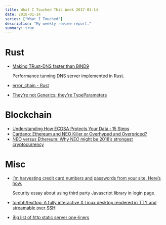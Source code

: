 ```yaml
---
title: What I Touched This Week 2017-01-14
date: 2018-01-14
series: ["What I Touched"]
description: "My weekly review report."
summary: true
---
```


# Rust

* [Making TRust-DNS faster than BIND9](https://bluejekyll.github.io/blog/rust/2017/12/29/making-trust-dns-fast.html)

    Performance tunning DNS server implemented in Rust.

* [error_chain - Rust](https://docs.rs/error-chain/0.11.0/error_chain/)
* [They're not Generics; they're TypeParameters](https://bluejekyll.github.io/blog/rust/2017/08/06/type-parameters.html)

<!--more-->

# Blockchain

* [Understanding How ECDSA Protects Your Data.: 15 Steps](http://www.instructables.com/id/Understanding-how-ECDSA-protects-your-data/)
* [Cardano: Ethereum and NEO Killer or Overhyped and Overpriced?](https://hackernoon.com/cardano-ethereum-and-neo-killer-or-overhyped-and-overpriced-8fcd5f8abcdf)
* [NEO versus Ethereum: Why NEO might be 2018’s strongest cryptocurrency](https://hackernoon.com/neo-versus-ethereum-why-neo-might-be-2018s-strongest-cryptocurrency-79956138bea3)

# Misc

* [I’m harvesting credit card numbers and passwords from your site. Here’s how.](https://hackernoon.com/im-harvesting-credit-card-numbers-and-passwords-from-your-site-here-s-how-9a8cb347c5b5)

    Security essay about using third party Javascript library in login page.

* [tombh/texttop: A fully interactive X Linux desktop rendered in TTY and streamable over SSH](https://github.com/tombh/texttop)
* [Big list of http static server one-liners](https://gist.github.com/willurd/5720255)
